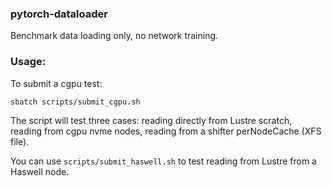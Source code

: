 ### pytorch-dataloader
Benchmark data loading only, no network training.

### Usage:
To submit a cgpu test:

```bash
sbatch scripts/submit_cgpu.sh
```
The script will test three cases: reading directly from Lustre scratch, reading from cgpu nvme nodes, reading from a shifter perNodeCache (XFS file).

You can use `scripts/submit_haswell.sh` to test reading from Lustre from a Haswell node.
